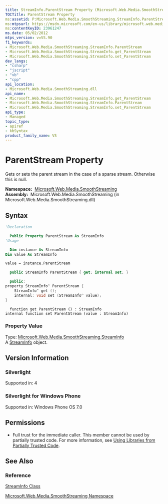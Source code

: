 ```yaml
---
title: StreamInfo.ParentStream Property (Microsoft.Web.Media.SmoothStreaming)
TOCTitle: ParentStream Property
ms:assetid: P:Microsoft.Web.Media.SmoothStreaming.StreamInfo.ParentStream
ms:mtpsurl: https://msdn.microsoft.com/en-us/library/microsoft.web.media.smoothstreaming.streaminfo.parentstream(v=VS.90)
ms:contentKeyID: 23961247
ms.date: 05/02/2012
mtps_version: v=VS.90
f1_keywords:
- Microsoft.Web.Media.SmoothStreaming.StreamInfo.ParentStream
- Microsoft.Web.Media.SmoothStreaming.StreamInfo.get_ParentStream
- Microsoft.Web.Media.SmoothStreaming.StreamInfo.set_ParentStream
dev_langs:
- "csharp"
- "jscript"
- "vb"
- "cpp"
api_location:
- Microsoft.Web.Media.SmoothStreaming.dll
api_name:
- Microsoft.Web.Media.SmoothStreaming.StreamInfo.get_ParentStream
- Microsoft.Web.Media.SmoothStreaming.StreamInfo.ParentStream
- Microsoft.Web.Media.SmoothStreaming.StreamInfo.set_ParentStream
api_type:
- Managed
topic_type:
- apiref
- kbSyntax
product_family_name: VS
---
```


# ParentStream Property

Gets or sets the parent stream in the case of a sparse stream. Otherwise this is null.

**Namespace:**  [Microsoft.Web.Media.SmoothStreaming](microsoft-web-media-smoothstreaming-namespace_1.md)  
**Assembly:**  Microsoft.Web.Media.SmoothStreaming (in Microsoft.Web.Media.SmoothStreaming.dll)

## Syntax

```vb
'Declaration

  Public Property ParentStream As StreamInfo
'Usage

  Dim instance As StreamInfo
Dim value As StreamInfo

value = instance.ParentStream
```

```csharp
  public StreamInfo ParentStream { get; internal set; }
```

```cpp
  public:
property StreamInfo^ ParentStream {
    StreamInfo^ get ();
    internal: void set (StreamInfo^ value);
}
```

```jscript
  function get ParentStream () : StreamInfo
internal function set ParentStream (value : StreamInfo)
```

### Property Value

Type: [Microsoft.Web.Media.SmoothStreaming.StreamInfo](streaminfo-class-microsoft-web-media-smoothstreaming_1.md)  
A [StreamInfo](streaminfo-class-microsoft-web-media-smoothstreaming_1.md) object.  

## Version Information

### Silverlight

Supported in: 4  

### Silverlight for Windows Phone

Supported in: Windows Phone OS 7.0  

## Permissions

  - Full trust for the immediate caller. This member cannot be used by partially trusted code. For more information, see [Using Libraries from Partially Trusted Code](https://msdn.microsoft.com/library/8skskf63).

## See Also

### Reference

[StreamInfo Class](streaminfo-class-microsoft-web-media-smoothstreaming_1.md)

[Microsoft.Web.Media.SmoothStreaming Namespace](microsoft-web-media-smoothstreaming-namespace_1.md)

